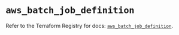 # `aws_batch_job_definition`

Refer to the Terraform Registry for docs: [`aws_batch_job_definition`](https://registry.terraform.io/providers/hashicorp/aws/5.41.0/docs/resources/batch_job_definition).

